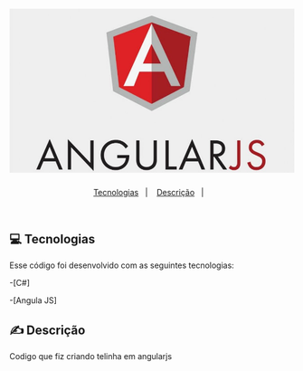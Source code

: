 <h1 align="center">
    <img alt="angularjs" title="angularjs" src=".github/angularjs.jpg" />
</h1>

<p align="center">
  <a href="#tecnologias">Tecnologias</a>&nbsp;&nbsp;&nbsp;|&nbsp;&nbsp;&nbsp;
   <a href="#descrição">Descrição</a>&nbsp;&nbsp;&nbsp;|&nbsp;&nbsp;&nbsp;
</p> 
<br>

## 💻 Tecnologias

Esse código foi desenvolvido com as seguintes tecnologias:

-[C#] 

-[Angula JS]

## ✍ Descrição

Codigo que fiz criando telinha em angularjs
